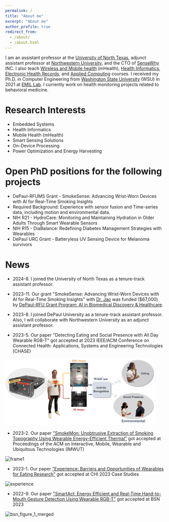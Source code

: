 ```yaml
---
permalink: /
title: "About me"
excerpt: "About me"
author_profile: true
redirect_from: 
  - /about/
  - /about.html
---
```

I am an assistant professor at the [University of North Texas](https://www.unt.edu/index.html), adjunct assistant professor at [Northwestern University](https://habitslab.github.io/), and the CTO of [SenseWhy](http://sensewhyinc.com/) INC. I also teach [Wireless and Mobile health](https://www.mccormick.northwestern.edu/computer-science/academics/courses/descriptions/397-497-14.html) (mHealth), [Health Informatics](https://www.cdm.depaul.edu/academics/pages/courseinfo.aspx?crseId=013455), [Electronic Health Records](https://www.cdm.depaul.edu/academics/pages/courseinfo.aspx?Subject=HIT&CatalogNbr=430), and [Applied Computing](https://www.cdm.depaul.edu/academics/pages/courseinfo.aspx?Subject=CSC&CatalogNbr=299) courses. I received my Ph.D. in Computer Engineering from [Washington State University](https://wsu.edu) (WSU) in 2021 at [EMIL Lab](https://ghasemzadeh.com/). I currently work on health monitoring projects related to behavioral medicine.

Research Interests
======
* Embedded Systems
* Health Informatics
* Mobile Health (mHealth)
* Smart Sensing Solutions
* On-Device Processing
* Power Optimization and Energy Harvesting

Open PhD positions for the following projects
======
* DePaul-RFUMS Grant - SmokeSense: Advancing Wrist-Worn Devices with AI for Real-Time Smoking Insights
 * Required Background: Experience with sensor fusion and Time-series data, including motion and environmental data.
* NIH R21 - HydroCare: Monitoring and Maintaining Hydration in Older Adults Through Smart Wearable Sensors
* NIH R15 - DiaBalance: Redefining Diabetes Management Strategies with Wearables 
* DePaul URC Grant - Batteryless UV Sensing Device for Melanoma survivors 

News
======
* 2024-8.  I joined the University of North Texas as a tenure-track assistant professor.

* 2023-11. Our grant "SmokeSense: Advancing Wrist-Worn Devices with AI for Real-Time Smoking Insights" with [Dr. Jao](https://www.rosalindfranklin.edu/academics/faculty/nancy-c-jao/) was funded ($67,000) by [DePaul-RFU Grant Program: AI in Biomedical Discovery & Healthcare](https://offices.depaul.edu/research-services/about/Documents/AIDiscoveryHealthcareGrant%20Request%20for%20Proposals%202023-24.pdf). 

* 2023-8.  I joined DePaul University as a tenure-track assistant professor. Also, I will collaborate with Northwestern University as an adjunct assistant professor.


* 2023-5.  Our paper "Detecting Eating and Social Presence with All Day Wearable RGB-T" got accepted at 2023 IEEE/ACM Conference on Connected Health: Applications, Systems and Engineering Technologies (CHASE)
<img width="475" alt="frame1" src="https://github.com/mahdipedro/mahdipedro.github.io/blob/master/images/wildcam_application_web.png?raw=true">


* 2023-2.  Our paper ["SmokeMon: Unobtrusive Extraction of Smoking Topography Using Wearable Energy-Efficient Thermal"](https://dl.acm.org/doi/abs/10.1145/3569460) got accepted at Proceedings of the ACM on Interactive, Mobile, Wearable and Ubiquitous Technologies (IMWUT)
<img width="475" alt="frame1" src="https://user-images.githubusercontent.com/45086751/221367346-2aa69fdc-4073-41ac-ae35-b14238cf81fc.png">

* 2023-1.  Our paper ["Experience: Barriers and Opportunities of Wearables for Eating Research"](https://dl.acm.org/doi/abs/10.1145/3544549.3573841) got accepted at CHI 2023 Case Studies
<img width="480" alt="experience" src="https://user-images.githubusercontent.com/45086751/221367175-b215b222-fb65-4551-b70b-99c1af2cc45a.png">

* 2022-9.  Our paper ["SmartAct: Energy Efficient and Real-Time Hand-to-Mouth Gesture Detection Using Wearable RGB-T"](https://ieeexplore.ieee.org/document/9928492) got accepted at BSN 2023
<img width="480" alt="bsn_figure_1_merged" src="https://user-images.githubusercontent.com/45086751/221382795-ac3bc1e7-d419-4ef6-abbc-077b3a2a9ffb.png">
